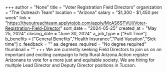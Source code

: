 +++
author = "None"
title = "Voter Registration Field Directors"
organization = "The Outreach Team"
location = "Arizona"
salary = "$1,300 - $1,450 per week"
link = "https://theoutreachteam.applytojob.com/apply/McAS6STVUI/Voter-Registration-Field-Director"
sort_date = "2024-05-25"
created_at = "May 25, 2024"
closing_date = "June 30, 2024"
a_job_type = ["Full Time"]
b_benefits = ["General Benefits","Health Insurance","Paid Vacation","Sick time"]
c_feedback = ""
aa_degrees_required = "No degree required"
thumbnail = ""
+++
We are currently seeking Field Directors to join us on an important and exciting campaign to help Rural Arizona Action register Arizonans to vote for a more just and equitable society. We are hiring for multiple Lead Director and Deputy Director positions in Tucson.